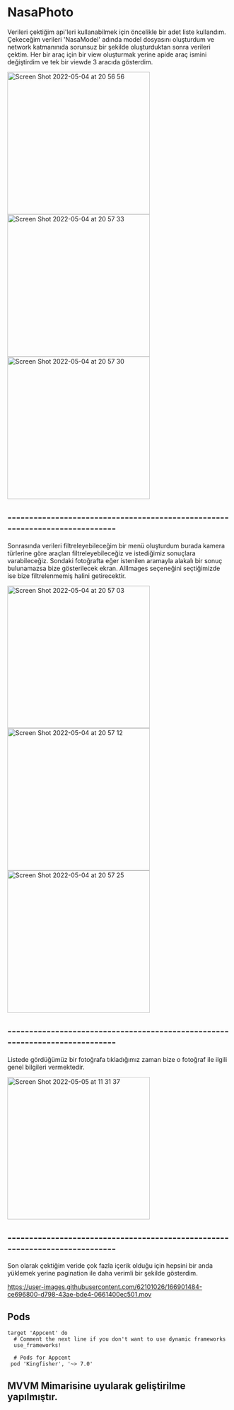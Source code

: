 # NasaPhoto



Verileri çektiğim api'leri kullanabilmek için öncelikle bir adet liste kullandım. Çekeceğim verileri 'NasaModel' adında model dosyasını oluşturdum ve network katmanınıda sorunsuz bir şekilde oluşturduktan sonra verileri çektim. Her bir araç için bir view oluşturmak yerine apide araç ismini değiştirdim ve tek bir viewde 3 aracıda gösterdim.

<img width="322" alt="Screen Shot 2022-05-04 at 20 56 56" src="https://user-images.githubusercontent.com/62101026/166898074-3b4a4644-d95c-40de-85b3-6128684d1bf3.png"><img width="322" alt="Screen Shot 2022-05-04 at 20 57 33" src="https://user-images.githubusercontent.com/62101026/166898097-64c079b2-fc7a-4bee-a33e-b85cc6f66593.png"><img width="322" alt="Screen Shot 2022-05-04 at 20 57 30" src="https://user-images.githubusercontent.com/62101026/166898105-74377ba4-569c-4336-bd4f-5cfdcc5800a5.png">

## ----------------------------------------------------------------------------

Sonrasında verileri filtreleyebileceğim bir menü oluşturdum burada kamera türlerine göre araçları filtreleyebileceğiz ve istediğimiz sonuçlara varabileceğiz. Sondaki fotoğrafta eğer istenilen aramayla alakalı bir sonuç bulunamazsa bize gösterilecek ekran. AllImages seçeneğini seçtiğimizde ise bize filtrelenmemiş halini getirecektir.


<img width="322" alt="Screen Shot 2022-05-04 at 20 57 03" src="https://user-images.githubusercontent.com/62101026/166899058-ee98b5c8-dde8-494c-b50c-f8bcd9ee90e7.png"><img width="322" alt="Screen Shot 2022-05-04 at 20 57 12" src="https://user-images.githubusercontent.com/62101026/166899071-3072ad6c-ce64-4590-9053-386efda7215a.png"><img width="322" alt="Screen Shot 2022-05-04 at 20 57 25" src="https://user-images.githubusercontent.com/62101026/166899669-b9628a77-33e2-4fff-83d1-389d44b3cee2.png">

## ----------------------------------------------------------------------------

Listede gördüğümüz bir fotoğrafa tıkladığımız zaman bize o fotoğraf ile ilgili genel bilgileri vermektedir.

<img width="322" alt="Screen Shot 2022-05-05 at 11 31 37" src="https://user-images.githubusercontent.com/62101026/166900664-ad25e3e3-6619-49e4-b8ac-37c81e1864f8.png">

## ----------------------------------------------------------------------------

Son olarak çektiğim veride çok fazla içerik olduğu için hepsini bir anda yüklemek yerine pagination ile daha verimli bir şekilde gösterdim.

https://user-images.githubusercontent.com/62101026/166901484-ce696800-d798-43ae-bde4-0661400ec501.mov

## Pods
```
target 'Appcent' do
  # Comment the next line if you don't want to use dynamic frameworks
  use_frameworks!

  # Pods for Appcent
 pod 'Kingfisher', '~> 7.0'

```

## MVVM Mimarisine uyularak geliştirilme yapılmıştır.









